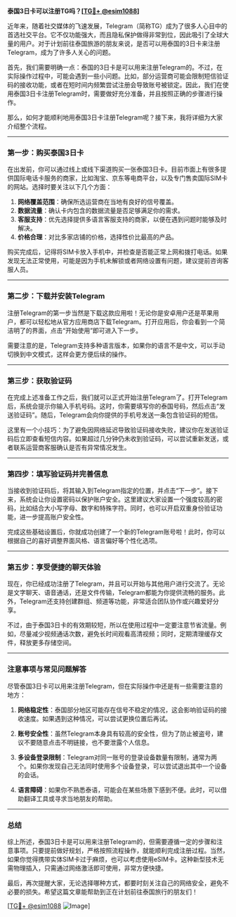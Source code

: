 **泰国3日卡可以注册TG吗？[[TG💪+ @esim1088](https://t.me/s/esim1088)]**

近年来，随着社交媒体的飞速发展，Telegram（简称TG）成为了很多人心目中的首选社交平台。它不仅功能强大，而且隐私保护做得非常到位，因此吸引了全球大量的用户。对于计划前往泰国旅游的朋友来说，是否可以用泰国的3日卡来注册Telegram，成为了许多人关心的问题。

首先，我们需要明确一点：泰国的3日卡是可以用来注册Telegram的。不过，在实际操作过程中，可能会遇到一些小问题。比如，部分运营商可能会限制短信验证码的接收功能，或者在短时间内频繁尝试注册会导致账号被锁定。因此，我们在使用泰国3日卡注册Telegram时，需要做好充分准备，并且按照正确的步骤进行操作。

那么，如何才能顺利地用泰国3日卡注册Telegram呢？接下来，我将详细为大家介绍整个流程。

---

### **第一步：购买泰国3日卡**

在出发前，你可以通过线上或线下渠道购买一张泰国3日卡。目前市面上有很多提供国际电话卡服务的商家，比如淘宝、京东等电商平台，以及专门售卖国际SIM卡的网站。选择时要关注以下几个方面：

1. **网络覆盖范围**：确保所选运营商在当地有良好的信号覆盖。
2. **数据流量**：确认卡内包含的数据流量是否足够满足你的需求。
3. **客服支持**：优先选择提供多语言客服支持的商家，以便在遇到问题时能够及时解决。
4. **价格合理**：对比多家店铺的价格，选择性价比最高的产品。

购买完成后，记得将SIM卡放入手机中，并检查是否能正常上网和拨打电话。如果发现无法正常使用，可能是因为手机未解锁或者网络设置有问题，建议提前咨询客服人员。

---

### **第二步：下载并安装Telegram**

注册Telegram的第一步当然是下载这款应用啦！无论你是安卓用户还是苹果用户，都可以轻松地从官方应用商店下载Telegram。打开应用后，你会看到一个简洁明了的界面，点击“开始使用”即可进入下一步。

需要注意的是，Telegram支持多种语言版本，如果你的语言不是中文，可以手动切换到中文模式，这样会更方便后续的操作。

---

### **第三步：获取验证码**

在完成上述准备工作之后，我们就可以正式开始注册Telegram了。打开Telegram后，系统会提示你输入手机号码。这时，你需要填写你的泰国号码，然后点击“发送验证码”。随后，Telegram会向你提供的手机号发送一条包含验证码的短信。

这里有一个小技巧：为了避免因网络延迟导致验证码接收失败，建议你在发送验证码后立即查看短信内容。如果超过几分钟仍未收到验证码，可以尝试重新发送，或者联系运营商客服确认是否有异常情况发生。

---

### **第四步：填写验证码并完善信息**

当接收到验证码后，将其输入到Telegram指定的位置，并点击“下一步”。接下来，系统会让你设置密码以保护账户安全。这里建议大家设置一个强度较高的密码，比如结合大小写字母、数字和特殊字符。同时，也可以开启双重身份验证功能，进一步提高账户安全性。

完成这些基础设置后，你就成功创建了一个新的Telegram账号啦！此时，你可以根据自己的喜好调整界面风格、语言偏好等个性化选项。

---

### **第五步：享受便捷的聊天体验**

现在，你已经成功注册了Telegram，并且可以开始与其他用户进行交流了。无论是文字聊天、语音通话，还是文件传输，Telegram都能为你提供流畅的服务。此外，Telegram还支持创建群组、频道等功能，非常适合团队协作或兴趣爱好分享。

不过，由于泰国3日卡的有效期较短，所以在使用过程中一定要注意节省流量。例如，尽量减少视频通话次数，避免长时间观看高清视频；同时，定期清理缓存文件，释放更多存储空间。

---

### **注意事项与常见问题解答**

尽管泰国3日卡可以用来注册Telegram，但在实际操作中还是有一些需要注意的地方：

1. **网络稳定性**：泰国部分地区可能存在信号不稳定的情况，这会影响验证码的接收速度。如果遇到这种情况，可以尝试更换位置后再试。
   
2. **账号安全性**：虽然Telegram本身具有较高的安全性，但为了防止被盗号，建议不要随意点击不明链接，也不要泄露个人信息。

3. **多设备登录限制**：Telegram对同一账号的登录设备数量有限制，通常为两个。如果你发现自己无法同时使用多个设备登录，可以尝试退出其中一个设备的会话。

4. **语言障碍**：如果你不熟悉泰语，可能会在某些场景下感到不便。此时，可以借助翻译工具或寻求当地朋友的帮助。

---

### **总结**

综上所述，泰国3日卡是可以用来注册Telegram的，但需要遵循一定的步骤和注意事项。只要提前做好规划，严格按照流程操作，就能顺利完成注册过程。当然，如果你觉得携带实体SIM卡过于麻烦，也可以考虑使用eSIM卡。这种新型技术无需物理插入，只需通过网络激活即可使用，非常方便快捷。

最后，再次提醒大家，无论选择哪种方式，都要时刻关注自己的网络安全，避免不必要的损失。希望这篇文章能帮助到正在计划前往泰国旅行的朋友们！

[[TG💪+ @esim1088](https://t.me/s/esim1088) ![Image](https://i.postimg.cc/4NQfJmqS/Snipaste-2025-05-13-00-14-12.png)]